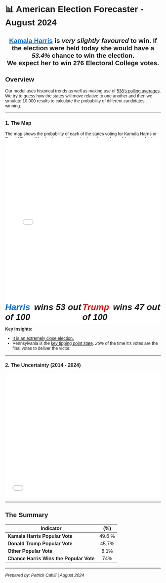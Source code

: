 <head>
    <meta charset="UTF-8">
    <meta name="viewport" content="width=device-width, initial-scale=1.0">
    <title>Election Forecaster</title>
    <style>
        body {
            font-family: Arial, sans-serif;
        }
        .chloro_container {
            display: flex;
            justify-content: space-around;
            width: 85%;
        }
        .chloro_text_container {
            display: flex;
            justify-content: space-between;
            font-family: Arial, sans-serif;
            font-size: 2em;
            margin-top: -2.5em;
        }
        .left, .right {
            display: flex;
            align-items: center;
        }
        .histo_container {
            display: flex;
            justify-content: space-around;
            width: 100%;
        }
        .name {
            margin-right: 5px;
        }
        iframe {
            width: 100%;
            border: none;
        }
        .harris {
            color: #116dc2;
        }
        .trump {
            color: #cf1313;
        }
    </style>
</head>


# 📊 American Election Forecaster - August 2024
<div class="container" style="text-align: center;"><h2><span style="color: #116dc2; text-decoration: underline; ">Kamala Harris</span> is <i><b>very</b> slightly favoured</i>  to win. If the election were held today she would have a <i>53.4%</i> chance to win the election.
<br> We expect her to win 276 Electoral College votes.</h2></div>

## Overview

Our model uses historical trends as well as making use of [538's polling averages](https://projects.fivethirtyeight.com/polls/president-general/2024/national/?ex_cid=abcpromo). We try to guess how the states will move relative to one another and then we simulate 10,000 results to calculate the probability of different candidates winning. 

---

### 1. **The Map**
The map shows the probability of each of the states voting for Kamala Harris or Donald Trump. We also forecast the vote share for each candidate in each state.
<div class="container" style="margin-top:-1.8em;">
    <iframe src="../chloropleth.html" title="Election Polls" style="height:600px"></iframe>
</div>
    <div class="chloro_text_container">
        <div class="left">
            <i><b><span class="name harris">Harris</span>
            <span class="number">  wins 53 out of 100 </i></b> </span>
        </div>
        <div class="right">
            <i><b><span class="name trump">Trump</span>
            <span class="number">  wins 47 out of 100 </i></b> </span>
        </div>
    </div>


**Key insights:**
- <u>It is an extremely close election.</u>
- Pennsylvania is the <u>key tipping point state</u>. *26%* of the time it's votes are the final votes to deliver the victor.

---

### 2. **The Uncertainty** (2014 - 2024)

<div class="histo_container">
    <iframe src="../histogram.html" title="Election Analysis" style="height:400px"></iframe>
</div>

---

## **The Summary**

| Indicator                            | (%)|
|--------------------------------------|:------------:|
| **Kamala Harris Popular Vote**        | 49.6 %  |
| **Donald Trump Popular Vote**         | 45.7%   |
| **Other Popular Vote**                | 6.1%    |
| **Chance Harris Wins the Popular Vote**   | 74%     |
---


*Prepared by: Patrick Cahill | August 2024*
